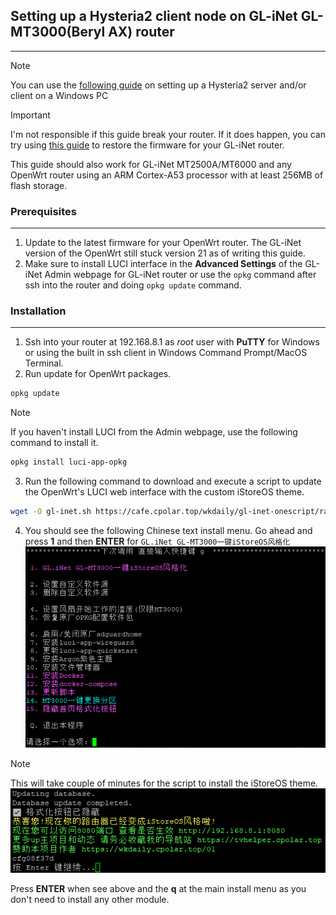 ## Setting up a Hysteria2 client node on GL-iNet GL-MT3000(Beryl AX) router
___

>[!NOTE]
>You can use the [following guide](https://cscot.pages.dev/2023/09/13/hysteria2-furious/) on setting up a Hysteria2 server and/or client on a Windows PC

>[!IMPORTANT]
> I'm not responsible if this guide break your router. If it does happen, you can try using [this guide](https://docs.gl-inet.com/router/en/3/tutorials/debrick/) to restore the firmware for your GL-iNet router.

This guide should also work for GL-iNet MT2500A/MT6000 and any OpenWrt router using an ARM Cortex-A53 processor with at least 256MB of flash storage.

### Prerequisites
___
1. Update to the latest firmware for your OpenWrt router. The GL-iNet version of the OpenWrt still stuck version 21 as of writing this guide.
2. Make sure to install LUCI interface in the **Advanced Settings** of the GL-iNet Admin webpage for GL-iNet router or use the `opkg` command after ssh into the router and doing `opkg update` command.

### Installation
___
1. Ssh into your router at 192.168.8.1 as _root_ user with **PuTTY** for Windows or using the built in ssh client in Windows Command Prompt/MacOS Terminal.
2. Run update for OpenWrt packages.

```bash
opkg update
```
> [!NOTE]
>If you haven't install LUCI from the Admin webpage, use the following command to install it.
```bash
opkg install luci-app-opkg
```

3. Run the following command to download and execute a script to update the OpenWrt's LUCI web interface with the custom iStoreOS theme.

```bash
wget -O gl-inet.sh https://cafe.cpolar.top/wkdaily/gl-inet-onescript/raw/branch/master/gl-inet.sh && chmod +x gl-inet.sh && ./gl-inet.sh
```
4. You should see the following Chinese text install menu. Go ahead and press **1** and then **ENTER** for  `GL.iNet GL-MT3000一键iStoreOS风格化`
   ![install script](https://github.com/nextrizon/Hysteria2/blob/main/gl-inet.png)

> [!NOTE]
>This will take couple of minutes for the script to install the iStoreOS theme.
![finish install](https://github.com/nextrizon/Hysteria2/blob/main/install-complete.png)

Press **ENTER** when see above and the **q** at the main install menu as you don't need to install any other module.


